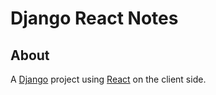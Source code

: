 # Django React Notes

## About
A [Django](https://www.djangoproject.com/) project using [React](https://facebook.github.io/react/) on the client side.
